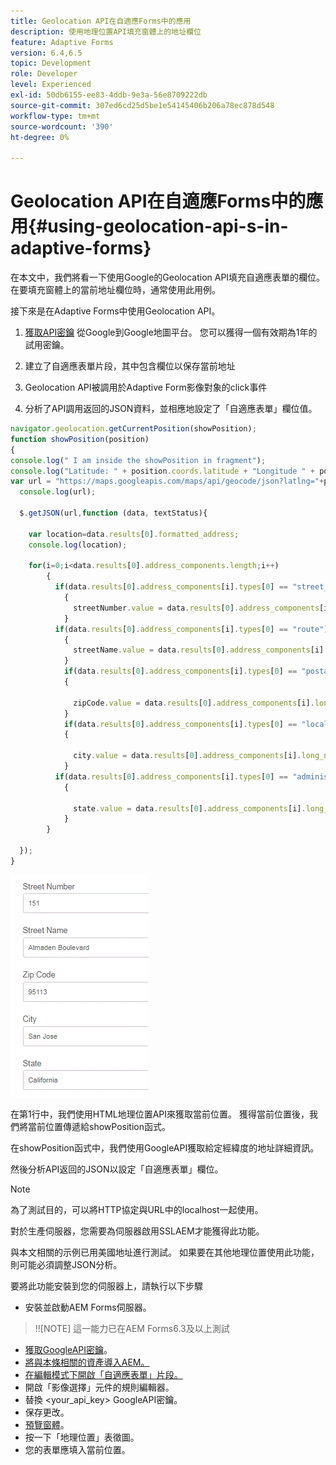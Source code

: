 ```yaml
---
title: Geolocation API在自適應Forms中的應用
description: 使用地理位置API填充窗體上的地址欄位
feature: Adaptive Forms
version: 6.4,6.5
topic: Development
role: Developer
level: Experienced
exl-id: 50db6155-ee83-4ddb-9e3a-56e8709222db
source-git-commit: 307ed6cd25d5be1e54145406b206a78ec878d548
workflow-type: tm+mt
source-wordcount: '390'
ht-degree: 0%

---
```


# Geolocation API在自適應Forms中的應用{#using-geolocation-api-s-in-adaptive-forms}

在本文中，我們將看一下使用Google的Geolocation API填充自適應表單的欄位。 在要填充窗體上的當前地址欄位時，通常使用此用例。

接下來是在Adaptive Forms中使用Geolocation API。

1. [獲取API密鑰](https://developers.google.com/maps/documentation/javascript/get-api-key) 從Google到Google地圖平台。 您可以獲得一個有效期為1年的試用密鑰。

1. 建立了自適應表單片段，其中包含欄位以保存當前地址

1. Geolocation API被調用於Adaptive Form影像對象的click事件

1. 分析了API調用返回的JSON資料，並相應地設定了「自適應表單」欄位值。

```javascript
navigator.geolocation.getCurrentPosition(showPosition);
function showPosition(position) 
{
console.log(" I am inside the showPosition in fragment");
console.log("Latitude: " + position.coords.latitude + "Longitude " + position.coords.longitude);
var url = "https://maps.googleapis.com/maps/api/geocode/json?latlng="+position.coords.latitude+","+position.coords.longitude+"&key=<your_api_key>";
  console.log(url);
  
  $.getJSON(url,function (data, textStatus){
    
    var location=data.results[0].formatted_address;
    console.log(location);
    
    for(i=0;i<data.results[0].address_components.length;i++)
        {
          if(data.results[0].address_components[i].types[0] == "street_number")
            {
              streetNumber.value = data.results[0].address_components[i].long_name;
            }
          if(data.results[0].address_components[i].types[0] == "route")
            {
              streetName.value = data.results[0].address_components[i].long_name;
            }
            if(data.results[0].address_components[i].types[0] == "postal_code")
            {
              
              zipCode.value = data.results[0].address_components[i].long_name;
            }
            if(data.results[0].address_components[i].types[0] == "locality")
            {
              
              city.value = data.results[0].address_components[i].long_name;
            }
          if(data.results[0].address_components[i].types[0] == "administrative_area_level_1")
            {
              
              state.value = data.results[0].address_components[i].long_name;
            }
        }
    
  });
}
```

![使用geoloaction api填充的欄位](assets/capture-4.gif)

在第1行中，我們使用HTML地理位置API來獲取當前位置。 獲得當前位置後，我們將當前位置傳遞給showPosition函式。

在showPosition函式中，我們使用GoogleAPI獲取給定經緯度的地址詳細資訊。

然後分析API返回的JSON以設定「自適應表單」欄位。

>[!NOTE]
>
>為了測試目的，可以將HTTP協定與URL中的localhost一起使用。
>
>對於生產伺服器，您需要為伺服器啟用SSLAEM才能獲得此功能。
>
>與本文相關的示例已用美國地址進行測試。 如果要在其他地理位置使用此功能，則可能必須調整JSON分析。

要將此功能安裝到您的伺服器上，請執行以下步驟

* 安裝並啟動AEM Forms伺服器。

>!![NOTE] 這一能力已在AEM Forms6.3及以上測試
* [獲取GoogleAPI密鑰](https://developers.google.com/maps/documentation/javascript/get-api-key)。
* [將與本條相關的資產導入AEM。](assets/geolocationapi.zip)
* [在編輯模式下開啟「自適應表單」片段。](http://localhost:4502/editor.html/content/forms/af/currentaddressfragment.html)
* 開啟「影像選擇」元件的規則編輯器。
* 替換 &lt;your_api_key> GoogleAPI密鑰。
* 保存更改。
* [預覽窗體](http://localhost:4502/content/dam/formsanddocuments/currentaddressfragment/jcr:content?wcmmode=disabled)。
* 按一下「地理位置」表徵圖。
* 您的表單應填入當前位置。
